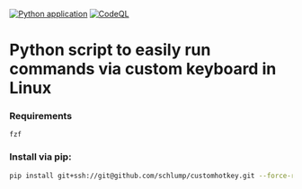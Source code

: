 [![Python application](https://github.com/Schlump/customhotkey/actions/workflows/python-app.yml/badge.svg)](https://github.com/Schlump/customhotkey/actions/workflows/python-app.yml)
[![CodeQL](https://github.com/Schlump/customhotkey/actions/workflows/codeql-analysis.yml/badge.svg)](https://github.com/Schlump/customhotkey/actions/workflows/codeql-analysis.yml)

# Python script to easily run commands via custom keyboard in Linux

### Requirements
`fzf`
### Install via pip:


``` bash
pip install git+ssh://git@github.com/schlump/customhotkey.git --force-reinstall
```
